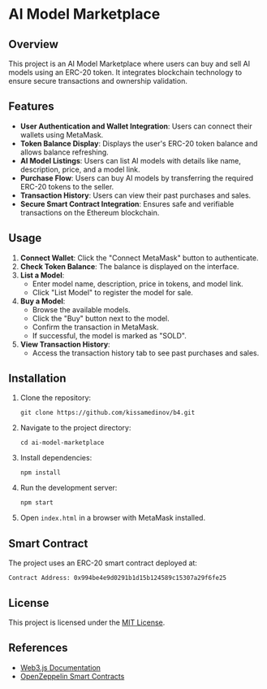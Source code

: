 # AI Model Marketplace

## Overview
This project is an AI Model Marketplace where users can buy and sell AI models using an ERC-20 token. It integrates blockchain technology to ensure secure transactions and ownership validation.

## Features
- **User Authentication and Wallet Integration**: Users can connect their wallets using MetaMask.
- **Token Balance Display**: Displays the user's ERC-20 token balance and allows balance refreshing.
- **AI Model Listings**: Users can list AI models with details like name, description, price, and a model link.
- **Purchase Flow**: Users can buy AI models by transferring the required ERC-20 tokens to the seller.
- **Transaction History**: Users can view their past purchases and sales.
- **Secure Smart Contract Integration**: Ensures safe and verifiable transactions on the Ethereum blockchain.

## Usage
1. **Connect Wallet**: Click the "Connect MetaMask" button to authenticate.
2. **Check Token Balance**: The balance is displayed on the interface.
3. **List a Model**:
   - Enter model name, description, price in tokens, and model link.
   - Click "List Model" to register the model for sale.
4. **Buy a Model**:
   - Browse the available models.
   - Click the "Buy" button next to the model.
   - Confirm the transaction in MetaMask.
   - If successful, the model is marked as "SOLD".
5. **View Transaction History**:
   - Access the transaction history tab to see past purchases and sales.

## Installation
1. Clone the repository:
   ```
   git clone https://github.com/kissamedinov/b4.git
   ```
2. Navigate to the project directory:
   ```
   cd ai-model-marketplace
   ```
3. Install dependencies:
   ```
   npm install
   ```
4. Run the development server:
   ```
   npm start
   ```
5. Open `index.html` in a browser with MetaMask installed.

## Smart Contract
The project uses an ERC-20 smart contract deployed at:
```
Contract Address: 0x994be4e9d0291b1d15b124589c15307a29f6fe25
```



## License
This project is licensed under the [MIT License](LICENSE).

## References
- [Web3.js Documentation](https://docs.web3js.org/guides/dapps/metamask-vanilla/)
- [OpenZeppelin Smart Contracts](https://wizard.openzeppelin.com/)

